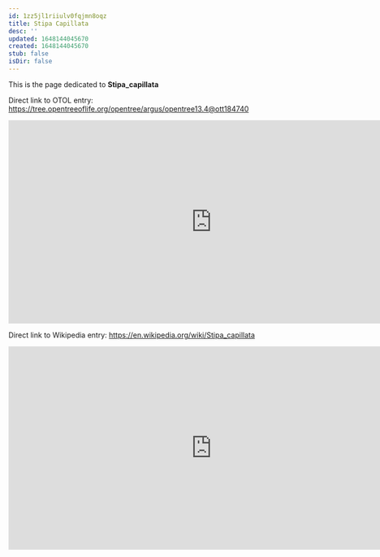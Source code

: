 ```yaml
---
id: 1zz5jl1riiulv0fqjmn8oqz
title: Stipa Capillata
desc: ''
updated: 1648144045670
created: 1648144045670
stub: false
isDir: false
---
```

This is the page dedicated to **Stipa_capillata**


Direct link to OTOL entry: https://tree.opentreeoflife.org/opentree/argus/opentree13.4@ott184740



<html>
    <body>
    <iframe src="https://tree.opentreeoflife.org/opentree/argus/opentree13.4@ott184740"
    width="800" height="400" frameborder="0" allowfullscreen> </iframe>
    </body>
</html>
    


Direct link to Wikipedia entry: https://en.wikipedia.org/wiki/Stipa_capillata



<html>
    <body>
    <iframe src="https://en.wikipedia.org/wiki/Stipa_capillata"
    width="800" height="400" frameborder="0" allowfullscreen> </iframe>
    </body>
</html>
    
